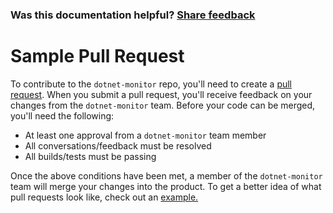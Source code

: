 
### Was this documentation helpful? [Share feedback](https://www.research.net/r/DGDQWXH?src=documentation%2FlearningPath%2Fsample-pull-request)

# Sample Pull Request

To contribute to the `dotnet-monitor` repo, you'll need to create a [pull request](https://github.com/dotnet/dotnet-monitor/pulls). When you submit a pull request, you'll receive feedback on your changes from the `dotnet-monitor` team. Before your code can be merged, you'll need the following:
 * At least one approval from a `dotnet-monitor` team member
 * All conversations/feedback must be resolved
 * All builds/tests must be passing

Once the above conditions have been met, a member of the `dotnet-monitor` team will merge your changes into the product. To get a better idea of what pull requests look like, check out an [example.](https://github.com/dotnet/dotnet-monitor/pull/2919)
